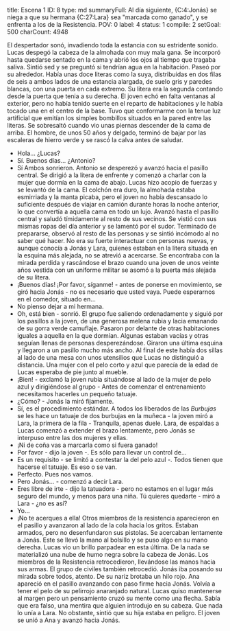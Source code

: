 title:          Escena 1
ID:             8
type:           md
summaryFull:    Al día siguiente, {C:4:Jonás} se niega a que su hermana {C:27:Lara} sea "marcada como ganado", y se enfrenta a los de la Resistencia.
POV:            0
label:          4
status:         1
compile:        2
setGoal:        500
charCount:      4948


El despertador sonó, invadiendo toda la estancia con su estridente sonido.
Lucas despegó la cabeza de la almohada con muy mala gana. Se incorporó hasta quedarse sentado en la cama y abrió los ojos al tiempo que tragaba saliva. Sintió sed y se preguntó si tendrían agua en la habitación.
Paseó por su alrededor. Había unas doce literas como la suya, distribuidas en dos filas de seis a ambos lados de una estancia alargada, de suelo gris y paredes blancas, con una puerta en cada extremo. Su litera era la segunda contando desde la puerta que tenia a su derecha.
El joven echó en falta ventanas al exterior, pero no había tenido suerte en el reparto de habitaciones y le había tocado una en el centro de la base. Tuvo que conformarme con la tenue luz artificial que emitían los simples bombillos situados en la pared entre las literas.
Se sobresaltó cuando vio unas piernas descender de la cama de arriba. El hombre, de unos 50 años y delgado, terminó de bajar por las escaleras de hierro verde y se rascó la calva antes de saludar.
- Hola... ¿Lucas?
- Sí. Buenos días... ¿Antonio?
- Sí
Ambos sonrieron. Antonio se desperezó y avanzó hacia el pasillo central. Se dirigió a la litera de enfrente y comenzó a charlar con la mujer que dormía en la cama de abajo.
Lucas hizo acopio de fuerzas y se levantó de la cama. El colchón era duro, la almohada estaba esmirriada y la manta picaba, pero el joven no había descansado lo suficiente después de viajar en camión durante horas la noche anterior, lo que convertía a aquella cama en todo un lujo.
Avanzó hasta el pasillo central y saludó tímidamente al resto de sus vecinos. Se vistió con sus mismas ropas del día anterior y se lamentó por el sudor. Terminado de prepararse, observó al resto de las personas y se sintió incómodo al no saber qué hacer. No era su fuerte interactuar con personas nuevas, y aunque conocía a Jonás y Lara, quienes estaban en la litera situada en la esquina más alejada, no se atrevió a acercarse.
Se encontraba con la mirada perdida y rascándose el brazo cuando una joven de unos veinte años vestida con un uniforme militar se asomó a la puerta más alejada de su litera.
- ¡Buenos días! ¡Por favor, síganme! - antes de ponerse en movimiento, se giró hacia Jonás - no es necesario que usted vaya. Puede esperarnos en el comedor, situado en...
- No pienso dejar a mi hermana.
- Oh, está bien - sonrió.
El grupo fue saliendo ordenadamente y siguió por los pasillos a la joven, de una generosa melena rubia y lacia emanando de su gorra verde camuflaje. Pasaron por delante de otras habitaciones iguales a aquella en la que dormían. Algunas estaban vacías y otras seguían llenas de personas desperezándose.
Giraron una última esquina y llegaron a un pasillo mucho más ancho. Al final de este había dos sillas al lado de una mesa con unos utensilios que Lucas no distinguió a distancia. Una mujer con el pelo corto y azul que parecía de la edad de Lucas esperaba de pie junto al mueble.
- ¡Bien! - exclamó la joven rubia situándose al lado de la mujer de pelo azul y dirigiéndose al grupo - Antes de comenzar el entrenamiento necesitamos hacerles un pequeño tatuaje.
- ¿Cómo? - Jonás la miró fijamente.
- Sí, es el procedimiento estándar. A todos los liberados de las *Burbujas* se les hace un tatuaje de dos burbujas en la muñeca - la joven miró a Lara, la primera de la fila - Tranquila, apenas duele.
Lara, de espaldas a Lucas comenzó a extender el brazo lentamente, pero Jonás se interpuso entre las dos mujeres y ellas.
- ¡Ni de coña vas a marcarla como si fuera ganado!
- Por favor - dijo la joven -. Es sólo para llevar un control de...
- Es un requisito - se limitó a contestar la del pelo azul -. Todos tienen que hacerse el tatuaje. Es eso o se van.
- Perfecto. Pues nos vamos.
- Pero Jonás... - comenzó a decir Lara.
- Eres libre de irte - dijo la tatuadora - pero no estamos en el lugar más seguro del mundo, y menos para una niña. Tú quieres quedarte - miró a Lara - ¿no es así?
- Yo...
- ¡No te acerques a ella!
Otros miembros de la resistencia aparecieron en el pasillo y avanzaron al lado de la cola hacia los gritos. Estaban armados, pero no desenfundaron sus pistolas. Se acercaban lentamente a Jonás. Este se llevó la mano al bolsillo y se puso algo en su mano derecha. 
Lucas vio un brillo parpadear en esta última. De la nada se materializó una nube de humo negra sobre la cabeza de Jonás. Los miembros de la Resistencia retrocedieron, llevándose las manos hacia sus armas. El grupo de civiles también retrocedió.
Jonás iba posando su mirada sobre todos, atento. De su nariz brotaba un hilo rojo.
Ana apareció en el pasillo avanzando con paso firme hacia Jonás. Volvía a tener el pelo de su pelirrojo anaranjado natural.
Lucas quiso mantenerse al margen pero un pensamiento cruzó su mente como una flecha. Sabía que era falso, una mentira que alguien introdujo en su cabeza. Que nada lo unía a Lara.
No obstante, sintió que su hija estaba en peligro.
El joven se unió a Ana y avanzó hacia Jonás.
